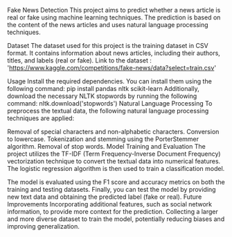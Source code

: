  Fake News Detection
This project aims to predict whether a news article is real or fake using machine learning techniques. The prediction is based on the content of the news articles and uses natural language processing techniques.

Dataset
The dataset used for this project is the training dataset in CSV format. It contains information about news articles, including their authors, titles, and labels (real or fake). Link to the dataset : 'https://www.kaggle.com/competitions/fake-news/data?select=train.csv'

Usage
Install the required dependencies. You can install them using the following command: pip install pandas nltk scikit-learn
Additionally, download the necessary NLTK stopwords by running the following command: nltk.download('stopwords')
Natural Language Processing
To preprocess the textual data, the following natural language processing techniques are applied:

Removal of special characters and non-alphabetic characters.
Conversion to lowercase.
Tokenization and stemming using the PorterStemmer algorithm.
Removal of stop words.
Model Training and Evaluation
The project utilizes the TF-IDF (Term Frequency-Inverse Document Frequency) vectorization technique to convert the textual data into numerical features. The logistic regression algorithm is then used to train a classification model.

The model is evaluated using the F1 score and accuracy metrics on both the training and testing datasets.
Finally, you can test the model by providing new text data and obtaining the predicted label (fake or real).
Future Improvements
Incorporating additional features, such as social network information, to provide more context for the prediction.
Collecting a larger and more diverse dataset to train the model, potentially reducing biases and improving generalization.

